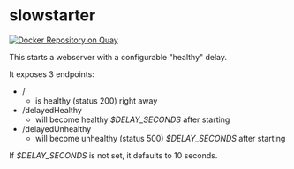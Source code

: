 # slowstarter

[![Docker Repository on Quay](https://quay.io/repository/gnur/slowstarter/status "Docker Repository on Quay")](https://quay.io/repository/gnur/slowstarter)

This starts a webserver with a configurable "healthy" delay.

It exposes 3 endpoints:

- /
  - is healthy (status 200) right away
- /delayedHealthy
  - will become healthy *$DELAY_SECONDS* after starting
- /delayedUnhealthy
  - will become unhealthy (status 500) *$DELAY_SECONDS* after starting

If *$DELAY_SECONDS* is not set, it defaults to 10 seconds.
